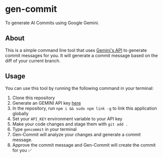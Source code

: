 # gen-commit
To generate AI Commits using Google Gemini.

## About

This is a simple command line tool that uses [Gemini's API](https://github.com/google/generative-ai) to generate commit messages for you. It will generate a commit message based on the diff of your current branch.

## Usage

You can use this tool by running the following command in your terminal:

1. Clone this repository
2. Generate an GEMINI API key [here](https://aistudio.google.com/app/apikey )	
3. In the repository, run `npm i && sudo npm link -g` to link this application globally
4. Set your `API_KEY` environment variable to your API key	
5. Make your code changes and stage them with `git add .`	
6. Type `gencommit` in your terminal	
7. Gen-Commit will analyze your changes and generate a commit message.
8. Approve the commit message and Gen-Commit will create the commit for you ✅

